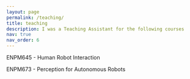 ```yaml
---
layout: page
permalink: /teaching/
title: teaching
description: I was a Teaching Assistant for the following courses
nav: true
nav_order: 6
---
```


ENPM645 - Human Robot Interaction

ENPM673 - Perception for Autonomous Robots